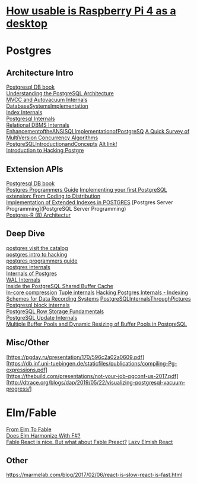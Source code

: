 
# [How usable is Raspberry Pi 4 as a desktop](raspberry_pi.md)

# Postgres

## Architecture Intro  
[Postgresql DB book](https://www.db-book.com/db7/online-chapters-dir/32.pdf)  
[Understanding the PostgreSQL Architecture](https://severalnines.com/database-blog/understanding-postgresql-architecture)  
[MVCC and Autovacuum Internals](https://pgconf.in/files/presentations/2019/02-0101-MVCC_Autovacuum_Internals_PGCONF_2019.pdf)  
[DatabaseSystemsImplementation](https://cs.uwaterloo.ca/~david/cs448/Tutorial-postgres.pdf)  
[Index Internals](http://www.highgo.com/uploads/PGCON2017/434_Index-internals-PGCon2016.pdf)  
[Postgresql Internals](http://files.meetup.com/1990051/PostgreSQL%20Internals%20-%20Overview.pdf)  
[Relational DBMS Internals](http://pages.di.unipi.it/ghelli/bd2/DBMS-Internals.pdf)  
[EnhancementoftheANSISQLImplementationofPostgreSQ](https://www.ic.unicamp.br/~celio/livrobd/postgres/ansi_sql_implementation_postgresql.pdf)
[A Quick Survey of MultiVersion Concurrency Algorithms](http://gsf.hhg.to/mvcc-survey-1.0.pdf)  
[PostgreSQLIntroductionandConcepts](http://www.foo.be/docs-free/aw_pgsql_book.pdf) [Alt link!](http://www.db.ucsd.edu/static/cse132b-sp01/Postgress.pdf)  
[Introduction to Hacking Postgre](http://cgi.cse.unsw.edu.au/~cs9315/18s2/readings/HackingPostgreSQL.pdf)  

## Extension APIs  
[Postgresql DB book](https://www.db-book.com/db7/online-chapters-dir/32.pdf)  
[Postgres Programmers Guide](https://cis.temple.edu/~vasilis/Courses/CS33/Documentation/programmer.pdf)
[Implementing your first PostgreSQL extension: From Coding to Distribution](https://www.postgresql.eu/events/pgconfeu2019/sessions/session/2641/slides/265/Implementing%20your%20first%20PostgreSQL%20extension.pdf)  
[Implementation of Extended Indexes in POSTGRES](http://zeus.sai.msu.ru/~megera/postgres/gist/papers/aoki-postgres-gist.pdf)
[Postgres Server Programming](PostgreSQL Server Programming)  
[Postgres-R (8) Architectur](https://postgres-r.org/downloads/concept.pdf)


## Deep Dive  
[postgres visit the catalog](https://www.postgresql.eu/events/nordicpgday2019/sessions/session/2355/slides/173/visiting_the_catalog_pdfa.pdf)  
[postgres intro to hacking](https://www.cse.iitb.ac.in/infolab/Data/Courses/CS631/PostgreSQL-Resources/hacking_intro.pdf)  
[postgres programmers guide](https://cis.temple.edu/~vasilis/Courses/CS33/Documentation/programmer.pdf)  
[postgres internals](https://www.postgresql.org/docs/current/internals.html)   
[Internals of Postgres](http://www.interdb.jp/pg/)  
[WAL Internals](https://www.pgcon.org/2012/schedule/attachments/258_212_Internals%20Of%20PostgreSQL%20Wal.pdf)  
[Inside the PostgreSQL Shared Buffer Cache](https://www.2ndquadrant.com/wp-content/uploads/2019/05/Inside-the-PostgreSQL-Shared-Buffer-Cache.pdf)  
[In-core compression](https://afiskon.github.io/static/2017/postgresql-in-core-compression-pgconf2017.pdf)
[Tuple internals](https://pgconf.ru/media/2016/05/13/tuple-internals.pdf)
[Hacking Postgres Internals - Indexing Schemes for Data Recording Systems](https://www.akashtrehan.com/indexing-schemes/)
[PostgreSQLInternalsThroughPictures](https://www.postgresql.org/files/developer/internalpics.pdf)  
[Postgresql block internals](https://fritshoogland.wordpress.com/2017/07/01/postgresql-block-internals/)  
[PostgreSQL Row Storage Fundamentals](https://facility9.com/2011/03/postgresql-row-storage-fundamentals/)  
[PostgreSQL Update Internals](https://facility9.com/2011/04/postgresql-update-internals/)  
[Multiple Buffer Pools and Dynamic Resizing of Buffer Pools in PostgreSQL](https://research.cs.queensu.ca/home/cords2/no04.pdf)

## Misc/Other  
[https://pgday.ru/presentation/170/596c2a02a0609.pdf]    
[https://db.inf.uni-tuebingen.de/staticfiles/publications/compiling-Pg-expressions.pdf]   
[https://thebuild.com/presentations/not-your-job-pgconf-us-2017.pdf]    
[http://dtrace.org/blogs/dap/2019/05/22/visualizing-postgresql-vacuum-progress/]    


# Elm/Fable  

[From Elm To Fable](https://lucasmreis.github.io/blog/from-elm-to-fable/)  
[Does Elm Harmonize With F#?](https://lucasmreis.github.io/blog/does-elm-harmonize-with-f/#final-conclusions)  
[Fable React is nice. But what about Fable Preact?](https://medium.com/@kai.ito/fable-react-is-nice-but-what-about-fable-preact-517887ce2cde)
[Lazy Elmish React ](http://www.colinbull.net/)

## Other
<https://marmelab.com/blog/2017/02/06/react-is-slow-react-is-fast.html>
